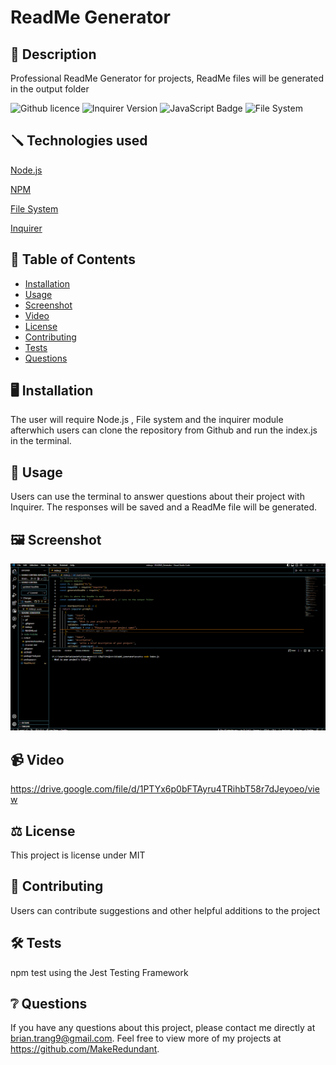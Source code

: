 # ReadMe Generator

## 📄 Description

Professional ReadMe Generator for projects, ReadMe files will be generated in the output folder

![Github licence](http://img.shields.io/badge/license-MIT-blue.svg)
![Inquirer Version](https://img.shields.io/badge/Inquirer-8.2.4-blue.svg)
![JavaScript Badge](https://img.shields.io/badge/JavaScript-100%25-yellow.svg)
![File System](https://img.shields.io/badge/File%20System-Implemented-green.svg)

## 🪛 Technologies used 
<p><a href="https://nodejs.org/">Node.js</a></p>
<p><a href="https://www.npmjs.com/">NPM</a></p>
<p><a href="https://nodejs.org/api/fs.html">File System</a></p>
<p><a href="https://www.npmjs.com/package/inquirer">Inquirer</a></p>

## 📓 Table of Contents

- [Installation](#🖥️Installation)
- [Usage](#💬usage)
- [Screenshot](#🖼️screenshot)
- [Video](#📹Video)
- [License](#⚖️license)
- [Contributing](#🤝contributing)
- [Tests](#🛠️tests)
- [Questions](#❔questions)

## 🖥️ Installation

The user will require Node.js , File system and the inquirer module afterwhich users can clone the repository from Github
and run the index.js in the terminal.

## 💬 Usage

Users can use the terminal to answer questions about their project with Inquirer. The responses will
be saved and a ReadMe file will be generated.

## 🖼️ Screenshot

![ReadMe_Gif](./assets/gif/ReadMe%20Generator.gif)

## 📹 Video

https://drive.google.com/file/d/1PTYx6p0bFTAyru4TRihbT58r7dJeyoeo/view

## ⚖️ License 

This project is license under MIT

## 🤝 Contributing 

Users can contribute suggestions and other helpful additions to the project

## 🛠️ Tests

npm test using the Jest Testing Framework

## ❔ Questions

If you have any questions about this project, please contact me directly at brian.trang9@gmail.com. Feel free to view more of my projects at https://github.com/MakeRedundant.
